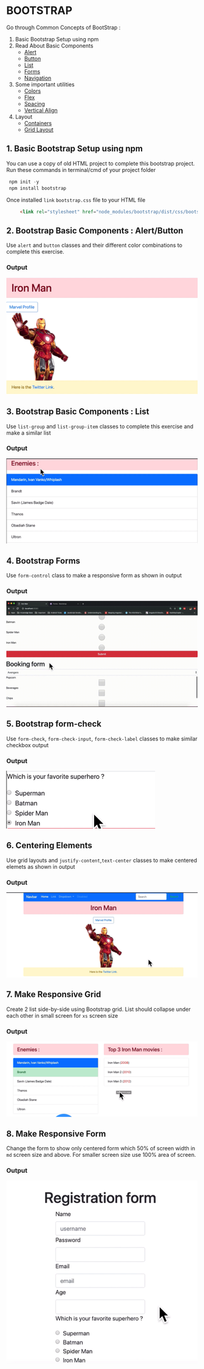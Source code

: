 # BOOTSTRAP

Go through Common Concepts of BootStrap :

1. Basic Bootstrap Setup using npm
2. Read About Basic Components
    * [Alert](https://getbootstrap.com/docs/4.3/components/alerts/)
    * [Button](https://getbootstrap.com/docs/4.3/components/buttons/)
    * [List](https://getbootstrap.com/docs/4.3/components/list-group/)
    * [Forms](https://getbootstrap.com/docs/4.3/components/forms/)
    * [Navigation](https://getbootstrap.com/docs/4.3/components/navs/)
3. Some important utilities    
    * [Colors](https://getbootstrap.com/docs/4.3/utilities/colors/)
    * [Flex](https://getbootstrap.com/docs/4.3/utilities/flex/)
    * [Spacing](https://getbootstrap.com/docs/4.3/utilities/spacing/)
    * [Vertical Align](https://getbootstrap.com/docs/4.3/utilities/vertical-align/)
4. Layout 
    * [Containers](https://getbootstrap.com/docs/4.3/layout/overview/)
    * [Grid Layout](https://getbootstrap.com/docs/4.3/layout/grid/)   


## 1. Basic Bootstrap Setup using npm
You can use a copy of old HTML project to complete this bootstrap project.
Run these commands in terminal/cmd of your project folder

```javascript
 npm init -y
 npm install bootstrap
```

Once installed `link` `bootstrap.css` file to your HTML file

```HTML
     <link rel="stylesheet" href="node_modules/bootstrap/dist/css/bootstrap.css">

```

## 2. Bootstrap Basic Components : Alert/Button

Use `alert` and `button` classes and their different color combinations to complete this exercise.

### Output

![Output 1](./images/1.png)


## 3. Bootstrap Basic Components : List

Use `list-group` and `list-group-item` classes to complete this exercise and make a similar list

### Output

![Output 2](./images/2.png)

## 4. Bootstrap Forms

Use `form-control` class to make a responsive form as shown in output

### Output

![Output 3](./images/3_forms.gif)


## 5. Bootstrap form-check

Use `form-check`, `form-check-input`, `form-check-label` classes to make similar checkbox output

### Output

![Output 4](./images/4.png)

## 6. Centering Elements

Use grid layouts and `justify-content`,`text-center` classes to make centered elemets as shown in output

### Output

![Output 5](./images/5.png)

## 7. Make Responsive Grid

Create 2 list side-by-side using Bootstrap grid. List should collapse under each other in small screen for `xs` screen size

### Output

![Output 6](./images/6.png)

## 8. Make Responsive Form

Change the form to show only centered form which 50% of screen width in `md` screen size and above. For smaller screen size use 100% area of screen.

### Output

![Output 7](./images/7.png)